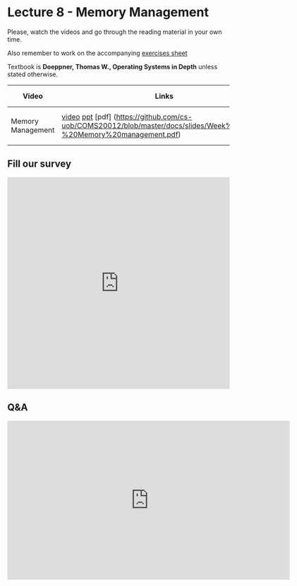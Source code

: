 # Lecture 8 - Memory Management



Please, watch the videos and go through the reading material in your own time.

Also remember to work on the accompanying [exercises sheet](../exercises/EXERCISES8.html)

Textbook is **Doeppner, Thomas W., Operating Systems in Depth** unless stated otherwise.



| Video                   | Links                     |        Reading Material                                                                                                                                                                                      |
|-------------------------|---------------------------|----------------------------------------------------------------------------------------------------------------------------------------------------------------------------------------------|
| Memory Management| [video](https://web.microsoftstream.com/video/bb68a796-8a75-4223-93cc-44c1b9b075ef)  [ppt](https://github.com/cs-uob/COMS20012/blob/master/docs/slides/Week%208%20-%20Memory%20management.pptx) [pdf] (https://github.com/cs-uob/COMS20012/blob/master/docs/slides/Week%208%20-%20Memory%20management.pdf) | Textbook 7.1 (page 287) | 


## Fill our survey

<iframe width="640px" height= "480px" src= "https://forms.office.com/Pages/ResponsePage.aspx?id=MH_ksn3NTkql2rGM8aQVG5N9pWWUNd5Khd6GR62JgsZUMEZKRUhXRklNT1VKMTJaV0taWkFZUlhPSC4u&embed=true" frameborder= "0" marginwidth= "0" marginheight= "0" style= "border: none; max-width:100%; max-height:100vh" allowfullscreen webkitallowfullscreen mozallowfullscreen msallowfullscreen> </iframe>

## Q&A

<iframe width="640" height="360" src="https://web.microsoftstream.com/embed/video/affb1dbf-f927-4942-935b-96488baaeeb1?autoplay=false&amp;showinfo=true" allowfullscreen style="border:none;"></iframe>
